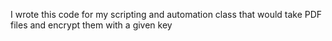 I wrote this code for my scripting and automation 
class that would take PDF files and encrypt them
with a given key
